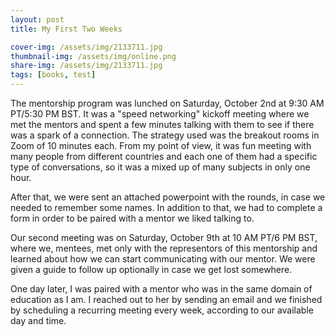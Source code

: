 ```yaml
---
layout: post
title: My First Two Weeks 

cover-img: /assets/img/2133711.jpg
thumbnail-img: /assets/img/online.png
share-img: /assets/img/2133711.jpg
tags: [books, test]
---
```


The mentorship program was lunched on Saturday, October 2nd at 9:30 AM PT/5:30 PM BST. It was a "speed networking" kickoff meeting where we met the mentors and spent a few minutes talking with them to see if there was a spark of a connection. The strategy used was the breakout rooms in Zoom of 10 minutes each. From my point of view, it was fun meeting with many people from different countries and each one of them had a specific type of conversations, so it was a mixed up of many subjects in only one hour. 

After that, we were sent an attached powerpoint with the rounds, in case we needed to remember some names. In addition to that, we had to complete a form in order to be paired
with a mentor we liked talking to. 

Our second meeting was on Saturday, October 9th at 10 AM PT/6 PM BST, where we, mentees, met only with the representors of this mentorship and learned about how we can
start communicating with our mentor. We were given a guide to follow up optionally in case we get lost somewhere. 

One day later, I was paired with a mentor who was in the same domain of education as I am. I reached out to her by sending an email and we finished by scheduling a 
recurring meeting every week, according to our available day and time. 
